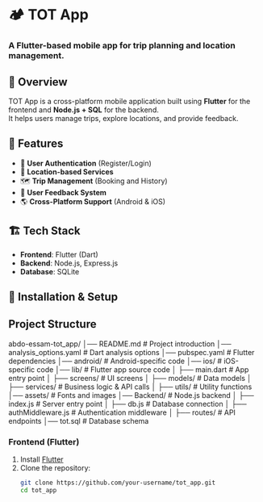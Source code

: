 # 🏕️ TOT App

### A Flutter-based mobile app for trip planning and location management.

## 📌 Overview
TOT App is a cross-platform mobile application built using **Flutter** for the frontend and **Node.js + SQL** for the backend.  
It helps users manage trips, explore locations, and provide feedback.

## 🚀 Features
- 🔐 **User Authentication** (Register/Login)
- 📍 **Location-based Services**
- 🗺️ **Trip Management** (Booking and History)
- 📝 **User Feedback System**
- 🌎 **Cross-Platform Support** (Android & iOS)

## 🏗️ Tech Stack
- **Frontend**: Flutter (Dart)
- **Backend**: Node.js, Express.js
- **Database**: SQLite

## 🔧 Installation & Setup

## Project Structure

abdo-essam-tot_app/
│── README.md                   # Project introduction
│── analysis_options.yaml        # Dart analysis options
│── pubspec.yaml                 # Flutter dependencies
│── android/                     # Android-specific code
│── ios/                         # iOS-specific code
│── lib/                         # Flutter app source code
│   ├── main.dart                # App entry point
│   ├── screens/                 # UI screens
│   ├── models/                  # Data models
│   ├── services/                # Business logic & API calls
│   ├── utils/                   # Utility functions
│── assets/                      # Fonts and images
│── Backend/                     # Node.js backend
│   ├── index.js                 # Server entry point
│   ├── db.js                    # Database connection
│   ├── authMiddleware.js         # Authentication middleware
│   ├── routes/                   # API endpoints
│── tot.sql                       # Database schema


### **Frontend (Flutter)**
1. Install [Flutter](https://flutter.dev/)
2. Clone the repository:
   ```sh
   git clone https://github.com/your-username/tot_app.git
   cd tot_app
